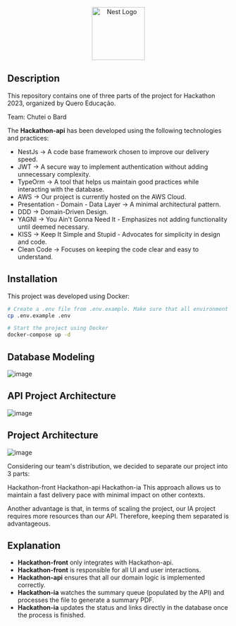 <p align="center">
  <a href="http://nestjs.com/" target="blank"><img src="https://nestjs.com/img/logo-small.svg" width="120" alt="Nest Logo" /></a>
</p>

## Description

This repository contains one of three parts of the project for Hackathon 2023, organized by Quero Educação.

Team: Chutei o Bard

The **Hackathon-api** has been developed using the following technologies and practices:

- NestJs -> A code base framework chosen to improve our delivery speed.
- JWT -> A secure way to implement authentication without adding unnecessary complexity.
- TypeOrm -> A tool that helps us maintain good practices while interacting with the database.
- AWS -> Our project is currently hosted on the AWS Cloud.
- Presentation - Domain - Data Layer -> A minimal architectural pattern.
- DDD -> Domain-Driven Design.
- YAGNI -> You Ain't Gonna Need It - Emphasizes not adding functionality until deemed necessary.
- KISS -> Keep It Simple and Stupid - Advocates for simplicity in design and code.
- Clean Code -> Focuses on keeping the code clear and easy to understand.

## Installation

This project was developed using Docker:

```bash
# Create a .env file from .env.example. Make sure that all environment variables have the correct values.
cp .env.example .env

# Start the project using Docker
docker-compose up -d
```

## Database Modeling

![image](https://github.com/leonakao/hackathon-api/assets/49794183/63a2f92d-f6c0-4054-9cec-6589d389330a)


## API Project Architecture

![image](https://github.com/leonakao/hackathon-api/assets/49794183/41eff641-4b29-4f53-b462-3c1cbaa511c7)

## Project Architecture

![image](https://github.com/leonakao/hackathon-api/assets/49794183/795c410c-badb-4ad7-8ecf-b82cbab0edf0)

Considering our team's distribution, we decided to separate our project into 3 parts:

Hackathon-front
Hackathon-api
Hackathon-ia
This approach allows us to maintain a fast delivery pace with minimal impact on other contexts.

Another advantage is that, in terms of scaling the project, our IA project requires more resources than our API. Therefore, keeping them separated is advantageous.

## Explanation

- **Hackathon-front** only integrates with Hackathon-api.
- **Hackathon-front** is responsible for all UI and user interactions.
- **Hackathon-api** ensures that all our domain logic is implemented correctly.
- **Hackathon-ia** watches the summary queue (populated by the API) and processes the file to generate a summary PDF.
- **Hackathon-ia** updates the status and links directly in the database once the process is finished.
